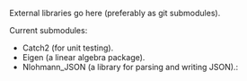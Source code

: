 External libraries go here (preferably as git submodules).

Current submodules:
- Catch2 (for unit testing).
- Eigen (a linear algebra package).
- Nlohmann\_JSON (a library for parsing and writing JSON).:
